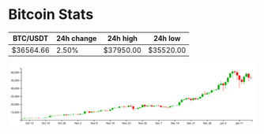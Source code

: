 # Bitcoin Stats

BTC/USDT|24h change|24h high|24h low|
|---|---|---|---|
|$36564.66|2.50%|$37950.00|$35520.00|

<img src="./chart.svg">
